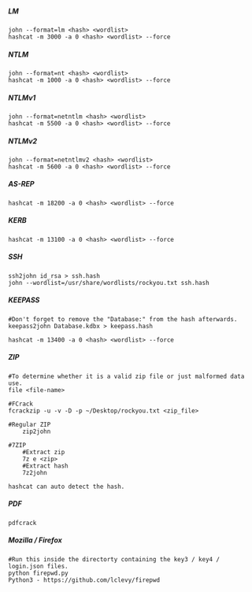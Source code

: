 ##### LM
```
john --format=lm <hash> <wordlist>
hashcat -m 3000 -a 0 <hash> <wordlist> --force
```
##### NTLM
```
john --format=nt <hash> <wordlist>
hashcat -m 1000 -a 0 <hash> <wordlist> --force
```
##### NTLMv1
```
john --format=netntlm <hash> <wordlist>
hashcat -m 5500 -a 0 <hash> <wordlist> --force
```
##### NTLMv2
```
john --format=netntlmv2 <hash> <wordlist>
hashcat -m 5600 -a 0 <hash> <wordlist> --force
```
##### AS-REP 
```
hashcat -m 18200 -a 0 <hash> <wordlist> --force
```
##### KERB
```
hashcat -m 13100 -a 0 <hash> <wordlist> --force
```

##### SSH
```
ssh2john id_rsa > ssh.hash
john --wordlist=/usr/share/wordlists/rockyou.txt ssh.hash
```

##### KEEPASS
```
#Don't forget to remove the "Database:" from the hash afterwards.
keepass2john Database.kdbx > keepass.hash

hashcat -m 13400 -a 0 <hash> <wordlist> --force
```
##### ZIP
```
#To determine whether it is a valid zip file or just malformed data use.
file <file-name>

#FCrack
fcrackzip -u -v -D -p ~/Desktop/rockyou.txt <zip_file>

#Regular ZIP
	zip2john

#7ZIP
	#Extract zip
	7z e <zip>
	#Extract hash
	7z2john

hashcat can auto detect the hash.
```

##### PDF
```
pdfcrack
```

##### Mozilla / Firefox
```
#Run this inside the directorty containing the key3 / key4 / login.json files.
python firepwd.py
Python3 - https://github.com/lclevy/firepwd
```